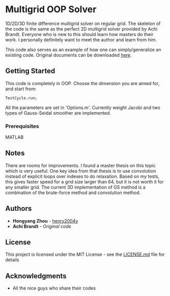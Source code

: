 # Multigrid OOP Solver
1D/2D/3D finite difference multigrid solver on regular grid. The skeleton of the code is the same as the perfect 2D multigrid solver provided by Achi Brandt. Everyone who is new to this should learn how masters do their work. I personally definitely want to meet the author and learn from him.

This code also serves as an example of how one can simply/generalize an existing code. Original documents can be downloaded [here](http://www.wisdom.weizmann.ac.il/~achi/classics.pdf).

## Getting Started

This code is completely in OOP. Choose the dimension you are aimed for, and start from:
```
TestCycle.run;
```

All the parameters are set in 'Options.m'. Currently weight Jacobi and two types of Gauss-Seidal smoother are implemented.

### Prerequisites

MATLAB

## Notes
There are rooms for improvements. I found a master thesis on this topic which is very useful. One key idea from that thesis is to use convolution instead of explicit loops over indexes to do relaxation. Based on my tests, this gives faster speed for a grid size larger than 64, but it is not worth it for any smaller grid. The current 3D implementation of GS method is a combination of the brute-force method and convolution method.

## Authors

* **Hongyang Zhou** - [henry2004y](https://github.com/henry2004y)
* **Achi Brandt** - *Original code*

## License

This project is licensed under the MIT License - see the [LICENSE.md](LICENSE.md) file for details

## Acknowledgments

* All the nice guys who share their codes


